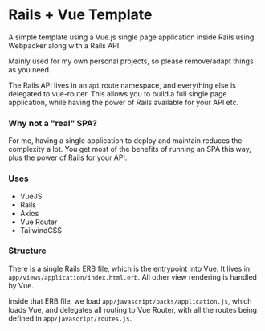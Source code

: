 # Rails + Vue Template

A simple template using a Vue.js single page application inside Rails using Webpacker along with a Rails API.

Mainly used for my own personal projects, so please remove/adapt things as you need.

The Rails API lives in an `api` route namespace, and everything else is delegated to vue-router. This allows you to build a full single page application, while having the power of Rails available for your API etc.

### Why not a "real" SPA?

For me, having a single application to deploy and maintain reduces the complexity a lot. You get most of the benefits of running an SPA this way, plus the power of Rails for your API.

### Uses

- VueJS
- Rails
- Axios
- Vue Router
- TailwindCSS

### Structure

There is a single Rails ERB file, which is the entrypoint into Vue. It lives in `app/views/application/index.html.erb`. All other view rendering is handled by Vue.

Inside that ERB file, we load `app/javascript/packs/application.js`, which loads Vue, and delegates all routing to Vue Router, with all the routes being defined in `app/javascript/routes.js`.
